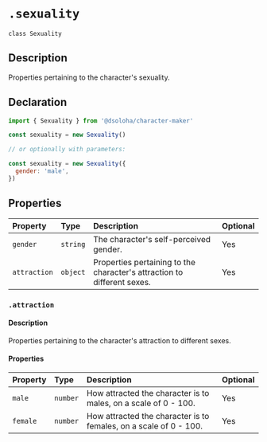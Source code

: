# `.sexuality`

`class Sexuality`

## Description

Properties pertaining to the character's sexuality.

## Declaration

```js
import { Sexuality } from '@dsoloha/character-maker'

const sexuality = new Sexuality()

// or optionally with parameters:

const sexuality = new Sexuality({
  gender: 'male',
})
```

## Properties

| Property     | Type     | Description                                                             | Optional |
| :----------- | :------- | :---------------------------------------------------------------------- | :------- |
| `gender`     | `string` | The character's self-perceived gender.                                  | Yes      |
| `attraction` | `object` | Properties pertaining to the character's attraction to different sexes. | Yes      |

### `.attraction`

#### Description

Properties pertaining to the character's attraction to different sexes.

#### Properties

| Property | Type     | Description                                                       | Optional |
| :------- | :------- | :---------------------------------------------------------------- | :------- |
| `male`   | `number` | How attracted the character is to males, on a scale of 0 - 100.   | Yes      |
| `female` | `number` | How attracted the character is to females, on a scale of 0 - 100. | Yes      |
